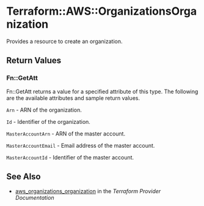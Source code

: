 # Terraform::AWS::OrganizationsOrganization

Provides a resource to create an organization.

## Return Values

### Fn::GetAtt

Fn::GetAtt returns a value for a specified attribute of this type. The following are the available attributes and sample return values.

`Arn` - ARN of the organization.

`Id` - Identifier of the organization.

`MasterAccountArn` - ARN of the master account.

`MasterAccountEmail` - Email address of the master account.

`MasterAccountId` - Identifier of the master account.

## See Also

* [aws_organizations_organization](https://www.terraform.io/docs/providers/aws/r/organizations_organization.html) in the _Terraform Provider Documentation_